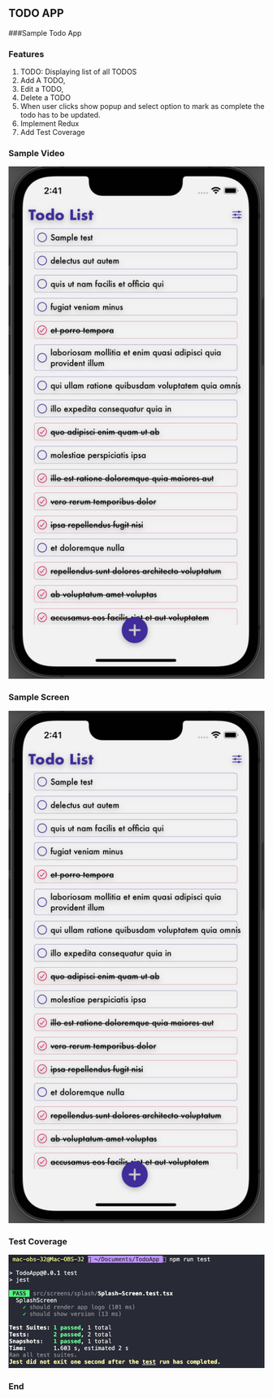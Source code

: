## TODO APP

  ###Sample Todo App
  
### Features

1. TODO: Displaying list of all TODOS
2. Add A TODO,
3. Edit a TODO,
4. Delete a TODO
5. When user clicks show popup and select option to mark as complete the todo has to be updated.
6. Implement Redux
7. Add Test Coverage


### Sample Video

   ![](https://github.com/vigneshwaran9494/TodoApp/blob/458f2dd0b4236146a524488d1f1bf877bb2815a0/screens/Screen1.png)
### Sample Screen
  
   ![](https://github.com/vigneshwaran9494/TodoApp/blob/458f2dd0b4236146a524488d1f1bf877bb2815a0/screens/Screen1.png)

### Test Coverage

   ![](https://github.com/vigneshwaran9494/TodoApp/blob/458f2dd0b4236146a524488d1f1bf877bb2815a0/screens/TestScreen.png)
### End
